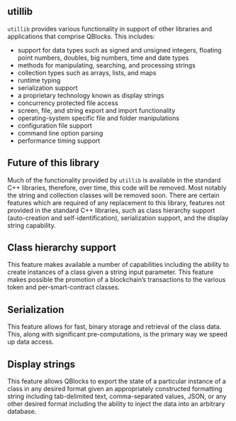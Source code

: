 ## utillib

`utillib` provides various functionality in support of other libraries and applications that comprise QBlocks. This includes:

- support for data types such as signed and unsigned integers, floating point numbers, doubles, big numbers, time and date types
- methods for manipulating, searching, and processing strings
- collection types such as arrays, lists, and maps
- runtime typing
- serialization support
- a proprietary technology known as display strings
- concurrency protected file access
- screen, file, and string export and import functionality
- operating-system specific file and folder manipulations
- configuration file support
- command line option parsing
- performance timing support

## Future of this library

Much of the functionality provided by `utillib` is available in the standard C++ libraries, therefore, over time, this code will be removed. Most notably the string and collection classes will be removed soon. There are certain features which are required of any replacement to this library, features not provided in the standard C++ libraries, such as class hierarchy support (auto-creation and self-identification), serialization support, and the display string capability.

## Class hierarchy support

This feature makes available a number of capabilities including the ability to create instances of a class given a string input parameter. This feature makes possible the promotion of a blockchain’s transactions to the various token and per-smart-contract classes.

## Serialization

This feature allows for fast, binary storage and retrieval of the class data. This, along with significant pre-computations, is the primary way we speed up data access.

## Display strings

This feature allows QBlocks to export the state of a particular instance of a class in any desired format given an appropriately constructed formatting string including tab-delimited text, comma-separated values, JSON, or any other desired format including the ability to inject the data into an arbitrary database.
